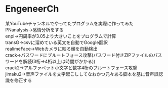 # EngeneerCh
某YouTubeチャンネルでやってたプログラムを実際に作ってみた<br>
PNanalysis→感情分析をする<br>
enpi→円周率が3.05より大きいことをプログラムで計算<br>
transG→csvに溜めている英文を自動でGoogle翻訳<br>
realimeFace→Webカメラに映る顔を自動検出<br>
crack→パスワードにブルートフォース攻撃(パスワード付きZIPファイルのパスワードを解読(3桁→4桁以上は時間がかかる))<br>
crack2→アルファベット小文字と数字4桁のブルートフォース攻撃<br>
jimaku2→音声ファイルを文字起こししてなおかつ元々ある脚本を基に音声誤認識を修正する
